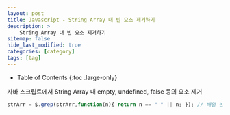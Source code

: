 ```yaml
---
layout: post
title: Javascript - String Array 내 빈 요소 제거하기
description: >
    String Array 내 빈 요소 제거하기
sitemap: false
hide_last_modified: true
categories: [category]
tags: [tag]
---
```


- Table of Contents
{:toc .large-only}

자바 스크립트에서 String Array 내 empty, undefined, false 등의 요소 제거

```js
strArr = $.grep(strArr,function(n){ return n == " " || n; }); // 배열 빈 요소 제거
```
